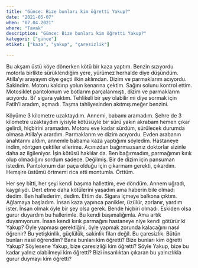 ```yaml
---
title: "Günce: Bize bunları kim öğretti Yakup?"
date: "2021-05-07"
when: "07.04.2021"
where: "Tavak"
description: "Günce: Bize bunları kim öğretti Yakup?"
kategori: ["günce"]
etiket: ["kaza", "yakup", "çaresizlik"]

---
```


Bu akşam üstü köye dönerken kötü bir kaza yaptım. Benzin sızıyordu motorla birlikte sürüklendiğim yere, yürümez herhalde diye düşündüm. Atilla’yı arayayım diye geçti ilkin aklımdan. Dizim ve parmaklarım acıyordu. Sakindim. Motoru kaldırıp yolun kenarına çektim. Sağını solunu kontrol ettim. Motosiklet pantolonum ve botlarım parçalanmıştı, dizim ve parmaklarım acıyordu. Bi’ sigara yaktım. Tehlikeli bir şey olabilir mi diye sormak için Fatih’i aradım, açmadı. Taşma tahliyesinden akıtmış meğer benzini. 
 
<!--more-->

Köyüme 3 kilometre uzaktaydım. Annemi, babamı aramadım. Şehre de 3 kilometre uzaktaydım iyisiyle kötüsüyle bir sürü yakın akrabam hemen çıkar gelirdi, hiçbirini aramadım. Motoru eve kadar sürdüm, sürülecek durumda olmasa Atilla’yı arardım. Parmaklarım ve dizim acıyordu. Evden arabanın anahtarını aldım, annemle babama kaza yaptığımı söyledim. Hastaneye indim, röntgen çektiler ellerime. Acınızdan bağırmazsanız doktorlar sizinle daha az ilgileniyor. İşin kötüsü haklılar da. Ben bağırmadım, parmağımın kırık olup olmadığını sordum sadece. Değilmiş. Bir de dizim için pansuman istedim. Pantolonum dar paça olduğu için çıkarmam gerekti, çıkardım. Hemşire üstümü örtmemi rica etti montumla. Örttüm.   
  
Her şey bitti, her şeyi kendi başıma hallettim, eve döndüm. Annem uğradı, kaygılıydı. Dert etme daha kötülerini yaşadım ama haberin bile olmadı dedim. Ben hallederim, dedim. Ettim de. Sigara içmeye balkona çıktım. Ağlamaya başladım. İnsan kaza yapınca panikler, üzülür, zorlanır, yardım ister. İnsan olmak öyle bir şey olsa gerek. Bende hiçbiri olmadı. Eskiden olsa gurur duyardım bu hallerimle. Bu kendi başımalığımla. Ama artık duyamıyorum. İnsan kendi kırık parmağını hastaneye niye kendi götürür ki Yakup? Öyle yapması gerektiğini, öyle yapmak zorunda kalacağını nasıl öğrenir? Bu yetişkinlik, güçlülük, sakinlik filan değil. Bu çaresizlik. Bütün bunları nasıl öğrendim? Bana bunları kim öğretti? Bize bunları kim öğretti Yakup? Söylesene Yakup, bize çaresizliği kim öğretti? Söyle Yakup, bize bu kadar yalnız olabilmeyi kim öğretti? Bizi insanlıktan çıkaran bu yalnızlıkla gurur duymayı kim öğretti?
